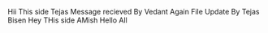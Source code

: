 Hii This side Tejas 
Message recieved By Vedant
Again File Update By Tejas Bisen
Hey THis side AMish Hello All 